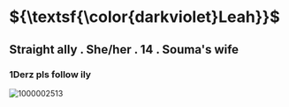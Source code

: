 # ${\textsf{\color{darkviolet}Leah}}$

## Straight ally . She/her . 14 . Souma's wife

### 1Derz pls follow ily

![1000002513](https://github.com/user-attachments/assets/d0099b16-5986-478e-8d09-f931bce32dc2)
